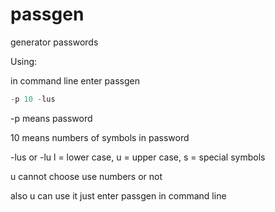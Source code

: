 # passgen
generator passwords

Using:

  in command line enter passgen 
  ```r
  -p 10 -lus
  ```
  -p means password
  
  10 means numbers of symbols in password
  
  -lus or -lu l = lower case, u = upper case, s = special symbols
  
  u cannot choose use numbers or not
  
  also u can use it just enter passgen in command line
